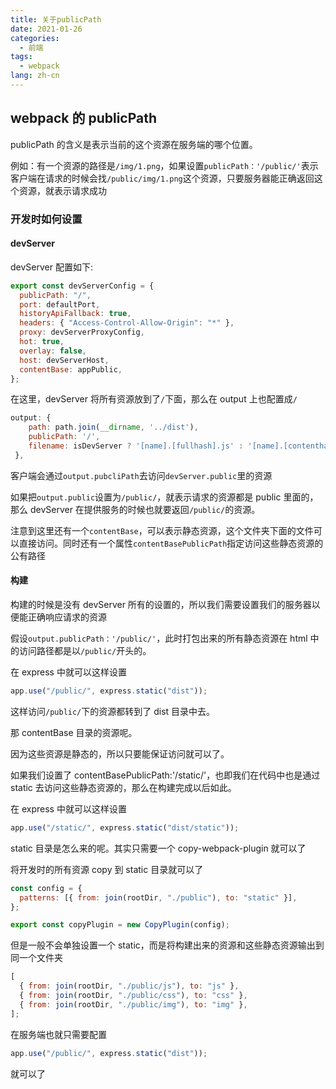 ```yaml
---
title: 关于publicPath
date: 2021-01-26
categories:
  - 前端
tags:
  - webpack
lang: zh-cn
---
```


## webpack 的 publicPath

publicPath 的含义是表示当前的这个资源在服务端的哪个位置。

例如：有一个资源的路径是`/img/1.png`，如果设置`publicPath：'/public/'`表示客户端在请求的时候会找`/public/img/1.png`这个资源，只要服务器能正确返回这个资源，就表示请求成功

### 开发时如何设置

#### devServer

devServer 配置如下:

```js
export const devServerConfig = {
  publicPath: "/",
  port: defaultPort,
  historyApiFallback: true,
  headers: { "Access-Control-Allow-Origin": "*" },
  proxy: devServerProxyConfig,
  hot: true,
  overlay: false,
  host: devServerHost,
  contentBase: appPublic,
};
```

在这里，devServer 将所有资源放到了`/`下面，那么在 output 上也配置成`/`

```js
output: {
    path: path.join(__dirname, '../dist'),
    publicPath: '/',
    filename: isDevServer ? '[name].[fullhash].js' : '[name].[contenthash].js',
 },
```

客户端会通过`output.pubcliPath`去访问`devServer.public`里的资源

如果把`output.public`设置为`/public/`，就表示请求的资源都是 public 里面的，那么 devServer 在提供服务的时候也就要返回`/public/`的资源。

注意到这里还有一个`contentBase`，可以表示静态资源，这个文件夹下面的文件可以直接访问。同时还有一个属性`contentBasePublicPath`指定访问这些静态资源的公有路径

#### 构建

构建的时候是没有 devServer 所有的设置的，所以我们需要设置我们的服务器以便能正确响应请求的资源

假设`output.publicPath：'/public/'`，此时打包出来的所有静态资源在 html 中的访问路径都是以`/public/`开头的。

在 express 中就可以这样设置

```js
app.use("/public/", express.static("dist"));
```

这样访问`/public/`下的资源都转到了 dist 目录中去。

那 contentBase 目录的资源呢。

因为这些资源是静态的，所以只要能保证访问就可以了。

如果我们设置了 contentBasePublicPath:'/static/'，也即我们在代码中也是通过 static 去访问这些静态资源的，那么在构建完成以后如此。

在 express 中就可以这样设置

```js
app.use("/static/", express.static("dist/static"));
```

static 目录是怎么来的呢。其实只需要一个 copy-webpack-plugin 就可以了

将开发时的所有资源 copy 到 static 目录就可以了

```js
const config = {
  patterns: [{ from: join(rootDir, "./public"), to: "static" }],
};

export const copyPlugin = new CopyPlugin(config);
```

但是一般不会单独设置一个 static，而是将构建出来的资源和这些静态资源输出到同一个文件夹

```js
[
  { from: join(rootDir, "./public/js"), to: "js" },
  { from: join(rootDir, "./public/css"), to: "css" },
  { from: join(rootDir, "./public/img"), to: "img" },
];
```

在服务端也就只需要配置

```js
app.use("/public/", express.static("dist"));
```

就可以了
